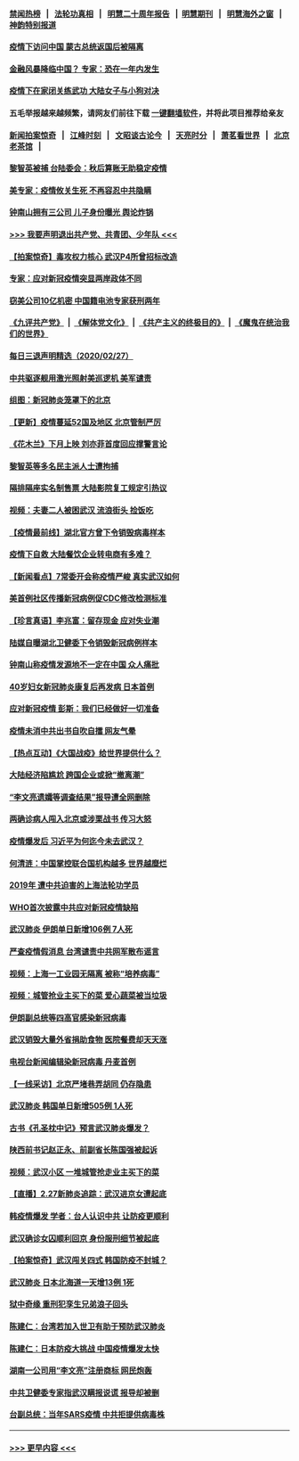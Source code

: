 #### [禁闻热榜](热点新闻.md?=0)  &nbsp;&nbsp;|&nbsp;&nbsp; [法轮功真相](https://github.com/gfw-breaker/truth/blob/master/README.md?=0) &nbsp;&nbsp;|&nbsp;&nbsp; [明慧二十周年报告](https://github.com/gfw-breaker/mh-reports/blob/master/README.md?=0) &nbsp;&nbsp;|&nbsp;&nbsp;[明慧期刊](https://github.com/gfw-breaker/mh-qikan) &nbsp;&nbsp;|&nbsp;&nbsp; [明慧海外之窗](https://github.com/gfw-breaker/mh-news/blob/master/README.md?=0) &nbsp;&nbsp;|&nbsp;&nbsp; [神韵特别报道](https://github.com/gfw-breaker/mh-news/blob/master/shenyun.md?=0)
#### [疫情下访问中国 蒙古总统返国后被隔离](../pages/nsc413/n11902769.md?t=02282102) 
#### [金融风暴降临中国？ 专家：恐在一年内发生](../pages/nsc413/n11892740.md?t=02282102) 
#### [疫情下在家闭关练武功 大陆女子与小狗对决](../pages/nsc413/n11902416.md?t=02282102) 
#### 五毛举报越来越频繁，请网友们前往下载 [一键翻墙软件](https://github.com/gfw-breaker/ssr-accounts)，并将此项目推荐给亲友
#### [新闻拍案惊奇](https://github.com/gfw-breaker/banned-news/blob/master/pages/link4.md) &nbsp;&nbsp;|&nbsp;&nbsp; [江峰时刻](https://github.com/gfw-breaker/banned-news/blob/master/pages/link4.md) &nbsp;&nbsp;|&nbsp;&nbsp; [文昭谈古论今](https://github.com/gfw-breaker/banned-news/blob/master/pages/link4.md) &nbsp;&nbsp;|&nbsp;&nbsp; [天亮时分](https://github.com/gfw-breaker/banned-news/blob/master/pages/link4.md) &nbsp;&nbsp;|&nbsp;&nbsp; [萧茗看世界](https://github.com/gfw-breaker/banned-news/blob/master/pages/link4.md) &nbsp;&nbsp;|&nbsp;&nbsp; [北京老茶馆](https://github.com/gfw-breaker/banned-news/blob/master/pages/link4.md) &nbsp;&nbsp;|&nbsp;&nbsp; 
#### [黎智英被捕 台陆委会：秋后算账无助稳定疫情](../pages/nsc413/n11902377.md?t=02282102) 
#### [美专家：疫情攸关生死 不再容忍中共隐瞒](../pages/nsc413/n11901694.md?t=02282102) 
#### [钟南山拥有三公司 儿子身份曝光 舆论炸锅](../pages/nsc413/n11902030.md?t=02282102) 
#### [>>> 我要声明退出共产党、共青团、少年队 <<<](https://github.com/begood0513/goodnews/blob/master/quit/letter.md) 
#### [【拍案惊奇】毒攻权力核心 武汉P4所曾招标改造](../pages/nsc413/n11901952.md?t=02282102) 
#### [专家：应对新冠疫情突显两岸政体不同](../pages/nsc413/n11902020.md?t=02282102) 
#### [窃美公司10亿机密 中国籍电池专家获刑两年](../pages/nsc413/n11901996.md?t=02282102) 
#### [《九评共产党》](https://github.com/begood0513/9ping.md/blob/master/README.md) &nbsp;|&nbsp; [《解体党文化》](../../../../jtdwh.md/blob/master/README.md)  &nbsp;|&nbsp; [《共产主义的终极目的》](../../../../gczydzjmd.md/blob/master/README.md) &nbsp;|&nbsp; [《魔鬼在统治我们的世界》](../../../../mgztzwmdsj.md/blob/master/README.md) 
#### [每日三退声明精选（2020/02/27）](../pages/nsc413/n11902049.md?t=02282102) 
#### [中共驱逐舰用激光照射美巡逻机 美军谴责](../pages/nsc413/n11901964.md?t=02282102) 
#### [组图：新冠肺炎笼罩下的北京](../pages/nsc413/n11901202.md?t=02282102) 
#### [【更新】疫情蔓延52国及地区 北京管制严厉](../pages/nsc413/n11890652.md?t=02282102) 
#### [《花木兰》下月上映 刘亦菲首度回应撑警言论](../pages/nsc413/n11901457.md?t=02282102) 
#### [黎智英等多名民主派人士遭拘捕](../pages/nsc413/n11901691.md?t=02282102) 
#### [隔排隔座实名制售票 大陆影院复工规定引热议](../pages/nsc413/n11900987.md?t=02282102) 
#### [视频：夫妻二人被困武汉 流浪街头 捡饭吃](../pages/nsc413/n11901581.md?t=02282102) 
#### [【疫情最前线】湖北官方曾下令销毁病毒样本](../pages/nsc413/n11901518.md?t=02282102) 
#### [疫情下自救 大陆餐饮企业转电商有多难？](../pages/nsc413/n11901489.md?t=02282102) 
#### [【新闻看点】7常委开会称疫情严峻 真实武汉如何](../pages/nsc413/n11900820.md?t=02282102) 
#### [美首例社区传播新冠病例促CDC修改检测标准](../pages/nsc413/n11901490.md?t=02282102) 
#### [【珍言真语】李兆富：留存现金 应对失业潮](../pages/nsc413/n11901448.md?t=02282102) 
#### [陆媒自曝湖北卫健委下令销毁新冠病例样本](../pages/nsc413/n11901107.md?t=02282102) 
#### [钟南山称疫情发源地不一定在中国 众人痛批](../pages/nsc413/n11901257.md?t=02282102) 
#### [40岁妇女新冠肺炎康复后再发病 日本首例](../pages/nsc413/n11901341.md?t=02282102) 
#### [应对新冠疫情 彭斯：我们已经做好一切准备](../pages/nsc413/n11901268.md?t=02282102) 
#### [疫情未消中共出书自吹自擂 网友气晕](../pages/nsc413/n11901300.md?t=02282102) 
#### [【热点互动】《大国战疫》给世界提供什么？](../pages/nsc413/n11901312.md?t=02282102) 
#### [大陆经济陷尴尬 跨国企业或掀“撤离潮”](../pages/nsc413/n11901126.md?t=02282102) 
#### [“李文亮遗孀等调查结果”报导遭全网删除](../pages/nsc413/n11901150.md?t=02282102) 
#### [两确诊病人闯入北京或涉栗战书 传习大怒](../pages/nsc413/n11901180.md?t=02282102) 
#### [疫情爆发后 习近平为何迄今未去武汉？](../pages/nsc413/n11900728.md?t=02282102) 
#### [何清涟：中国掌控联合国机构越多 世界越糜烂](../pages/nsc413/n11901020.md?t=02282102) 
#### [2019年 遭中共迫害的上海法轮功学员](../pages/nsc413/n11900714.md?t=02282102) 
#### [WHO首次披露中共应对新冠疫情缺陷](../pages/nsc413/n11900978.md?t=02282102) 
#### [武汉肺炎 伊朗单日新增106例 7人死](../pages/nsc413/n11900839.md?t=02282102) 
#### [严查疫情假消息 台湾谴责中共网军散布谣言](../pages/nsc413/n11900739.md?t=02282102) 
#### [视频：上海一工业园无隔离 被称“培养病毒”](../pages/nsc413/n11900765.md?t=02282102) 
#### [视频：城管抢业主买下的菜 爱心蔬菜被当垃圾](../pages/nsc413/n11900620.md?t=02282102) 
#### [伊朗副总统等四高官感染新冠病毒](../pages/nsc413/n11900818.md?t=02282102) 
#### [武汉销毁大量外省捐助食物 医院餐费却天天涨](../pages/nsc413/n11900633.md?t=02282102) 
#### [电视台新闻编辑染新冠病毒 丹麦首例](../pages/nsc413/n11900794.md?t=02282102) 
#### [【一线采访】北京严堵巷弄胡同 仍存隐患](../pages/nsc413/n11900723.md?t=02282102) 
#### [武汉肺炎 韩国单日新增505例 1人死](../pages/nsc413/n11900450.md?t=02282102) 
#### [古书《孔圣枕中记》预言武汉肺炎爆发？](../pages/nsc413/n11899892.md?t=02282102) 
#### [陕西前书记赵正永、前副省长陈国强被起诉](../pages/nsc413/n11900182.md?t=02282102) 
#### [视频：武汉小区 一堆城管抢走业主买下的菜](../pages/nsc413/n11900618.md?t=02282102) 
#### [【直播】2.27新肺炎追踪：武汉进京女遭起底](../pages/nsc413/n11900415.md?t=02282102) 
#### [韩疫情爆发 学者：台人认识中共 让防疫更顺利](../pages/nsc413/n11900509.md?t=02282102) 
#### [武汉确诊女囚顺利回京 身份服刑细节被起底](../pages/nsc413/n11900305.md?t=02282102) 
#### [【拍案惊奇】武汉闯关四式 韩国防疫不封城？](../pages/nsc413/n11899370.md?t=02282102) 
#### [武汉肺炎 日本北海道一天增13例 1死](../pages/nsc413/n11900329.md?t=02282102) 
#### [狱中奇缘  重刑犯孪生兄弟浪子回头](../pages/nsc413/n11898373.md?t=02282102) 
#### [陈建仁：台湾若加入世卫有助于预防武汉肺炎](../pages/nsc413/n11899571.md?t=02282102) 
#### [陈建仁：日本防疫大挑战 中国疫情爆发太快](../pages/nsc413/n11900169.md?t=02282102) 
#### [湖南一公司用“李文亮”注册商标 网民炮轰](../pages/nsc413/n11899932.md?t=02282102) 
#### [中共卫健委专家指武汉瞒报说谎 报导却被删](../pages/nsc413/n11899565.md?t=02282102) 
#### [台副总统：当年SARS疫情 中共拒提供病毒株](../pages/nsc413/n11899641.md?t=02282102) 

----
#### [ >>> 更早内容 <<< ](../indexes/nsc413-earlier.md)
